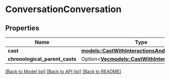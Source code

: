 # ConversationConversation

## Properties

Name | Type | Description | Notes
------------ | ------------- | ------------- | -------------
**cast** | [**models::CastWithInteractionsAndConversations**](CastWithInteractionsAndConversations.md) |  | 
**chronological_parent_casts** | Option<[**Vec<models::CastWithInteractions>**](CastWithInteractions.md)> |  | [optional]

[[Back to Model list]](../README.md#documentation-for-models) [[Back to API list]](../README.md#documentation-for-api-endpoints) [[Back to README]](../README.md)


